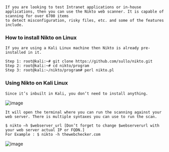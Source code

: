 ```Scan your web server for vulnerabilities. 

If you are looking to test Intranet applications or in-house applications, then you can use the Nikto web scanner. It is capable of scanning for over 6700 items
to detect misconfiguration, risky files, etc. and some of the features include.
```
### How to install Nikto on Linux
```
If you are using a Kali Linux machine then Nikto is already pre-installed in it. 

Step 1: root@kali:~# git clone https://github.com/sullo/nikto.git
Step 2: root@kali:~# cd nikto/program
Step 3: root@kali:~/nikto/program# perl nikto.pl

```
### Using Nikto on Kali Linux
```
Since it’s inbuilt in Kali, you don’t need to install anything.
```
![image](https://user-images.githubusercontent.com/59710234/154803045-2009dc12-5e99-4321-99da-ea02ce580d8e.png)
```
It will open the terminal where you can run the scanning against your web server. There is multiple syntaxes you can use to run the scan.
```
```
$ nikto –h $webserver_url [Don’t forget to change $webserverurl with your web server actual IP or FQDN.]
For Example : $ nikto -h thewebchecker.com
```
![image](https://user-images.githubusercontent.com/59710234/154804141-0769a334-23dc-4774-977f-c699aeb8d6bd.png)

